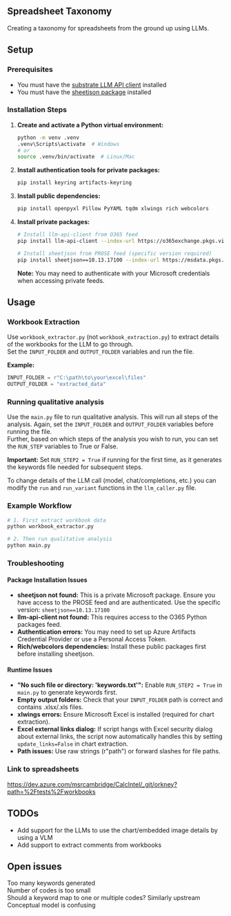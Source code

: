 ## Spreadsheet Taxonomy
Creating a taxonomy for spreadsheets from the ground up using LLMs.

## Setup

### Prerequisites
- You must have the [substrate LLM API client](https://eng.ms/docs/experiences-devices/m365-core-msai/platform/substrate-intelligence/llm-api/llm-api-partner-docs/onboarding) installed   
- You must have the [sheetjson package](https://msdata.visualstudio.com/PROSE/_artifacts/feed/PROSE/connect) installed

### Installation Steps

1. **Create and activate a Python virtual environment:**
   ```bash
   python -m venv .venv
   .venv\Scripts\activate  # Windows
   # or
   source .venv/bin/activate  # Linux/Mac
   ```

2. **Install authentication tools for private packages:**
   ```bash
   pip install keyring artifacts-keyring
   ```

3. **Install public dependencies:**
   ```bash
   pip install openpyxl Pillow PyYAML tqdm xlwings rich webcolors
   ```

4. **Install private packages:**
   ```bash
   # Install llm-api-client from O365 feed
   pip install llm-api-client --index-url https://o365exchange.pkgs.visualstudio.com/_packaging/O365PythonPackagesV2/pypi/simple/
   
   # Install sheetjson from PROSE feed (specific version required)
   pip install sheetjson==10.13.17100 --index-url https://msdata.pkgs.visualstudio.com/_packaging/PROSE/pypi/simple/
   ```

   **Note:** You may need to authenticate with your Microsoft credentials when accessing private feeds.

## Usage

### Workbook Extraction
Use ```workbook_extractor.py``` (not `workbook_extraction.py`) to extract details of the workbooks for the LLM to go through.   
Set the ```INPUT_FOLDER``` and ```OUTPUT_FOLDER``` variables and run the file.

**Example:**
```python
INPUT_FOLDER = r"C:\path\to\your\excel\files"
OUTPUT_FOLDER = "extracted_data"
```

### Running qualitative analysis
Use the ```main.py``` file to run qualitative analysis. This will run all steps of the analysis.
Again, set the ```INPUT_FOLDER``` and ```OUTPUT_FOLDER``` variables before running the file.  
Further, based on which steps of the analysis you wish to run, you can set the ```RUN_STEP``` variables to True or False.  

**Important:** Set `RUN_STEP2 = True` if running for the first time, as it generates the keywords file needed for subsequent steps.

To change details of the LLM call (model, chat/completions, etc.) you can modify the ```run``` and ```run_variant``` functions in the ```llm_caller.py``` file.

### Example Workflow
```bash
# 1. First extract workbook data
python workbook_extractor.py

# 2. Then run qualitative analysis
python main.py
```

### Troubleshooting

#### Package Installation Issues
- **sheetjson not found:** This is a private Microsoft package. Ensure you have access to the PROSE feed and are authenticated. Use the specific version: `sheetjson==10.13.17100`
- **llm-api-client not found:** This requires access to the O365 Python packages feed.
- **Authentication errors:** You may need to set up Azure Artifacts Credential Provider or use a Personal Access Token.
- **Rich/webcolors dependencies:** Install these public packages first before installing sheetjson.

#### Runtime Issues
- **"No such file or directory: 'keywords.txt'":** Enable `RUN_STEP2 = True` in `main.py` to generate keywords first.
- **Empty output folders:** Check that your `INPUT_FOLDER` path is correct and contains .xlsx/.xls files.
- **xlwings errors:** Ensure Microsoft Excel is installed (required for chart extraction).
- **Excel external links dialog:** If script hangs with Excel security dialog about external links, the script now automatically handles this by setting `update_links=False` in chart extraction.
- **Path issues:** Use raw strings (r"path") or forward slashes for file paths.

### Link to spreadsheets
https://dev.azure.com/msrcambridge/CalcIntel/_git/orkney?path=%2Ftests%2Fworkbooks


## TODOs
- Add support for the LLMs to use the chart/embedded image details by using a VLM
- Add support to extract comments from workbooks

## Open issues
Too many keywords generated  
Number of codes is too small  
Should a keyword map to one or multiple codes? Similarly upstream  
Conceptual model is confusing
